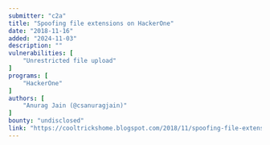 ```yaml
---
submitter: "c2a"
title: "Spoofing file extensions on HackerOne"
date: "2018-11-16"
added: "2024-11-03"
description: ""
vulnerabilities: [
    "Unrestricted file upload"
]
programs: [
    "HackerOne"
]
authors: [
    "Anurag Jain (@csanuragjain)"
]
bounty: "undisclosed"
link: "https://cooltrickshome.blogspot.com/2018/11/spoofing-file-extensions-on-hackerone.html"
---
```




